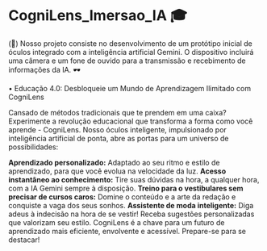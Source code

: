 # CogniLens_Imersao_IA 🎓
(🧠) Nosso projeto consiste no desenvolvimento de um protótipo inicial de óculos integrado com a inteligência artificial Gemini. O dispositivo incluirá uma câmera e um fone de ouvido para a transmissão e recebimento de informações da IA. 🕶️

• Educação 4.0: Desbloqueie um Mundo de Aprendizagem Ilimitado com CogniLens 

Cansado de métodos tradicionais que te prendem em uma caixa? Experimente a revolução educacional que transforma a forma como você aprende - CogniLens. Nosso óculos inteligente, impulsionado por inteligência artificial de ponta, abre as portas para um universo de possibilidades:

**Aprendizado personalizado:** Adaptado ao seu ritmo e estilo de aprendizado, para que você evolua na velocidade da luz.
**Acesso instantâneo ao conhecimento:** Tire suas dúvidas na hora, a qualquer hora, com a IA Gemini sempre à disposição.
**Treino para o vestibulares sem precisar de cursos caros:** Domine  o conteúdo e a arte da redação e conquiste a vaga dos seus sonhos.
**Assistente de moda inteligente:** Diga adeus à indecisão na hora de se vestir! Receba sugestões personalizadas que valorizam seu estilo.
CogniLens é a chave para um futuro de aprendizado mais eficiente, envolvente e acessível. Prepare-se para se destacar!
